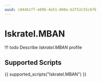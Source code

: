 ```yaml
---
uuid: c844b1f7-e096-4e51-860a-b2f52c55c676
---
```



# Iskratel.MBAN


<!-- prettier-ignore -->
!!! todo
    Describe *Iskratel.MBAN* profile

## Supported Scripts

{{ supported_scripts("Iskratel.MBAN") }}
